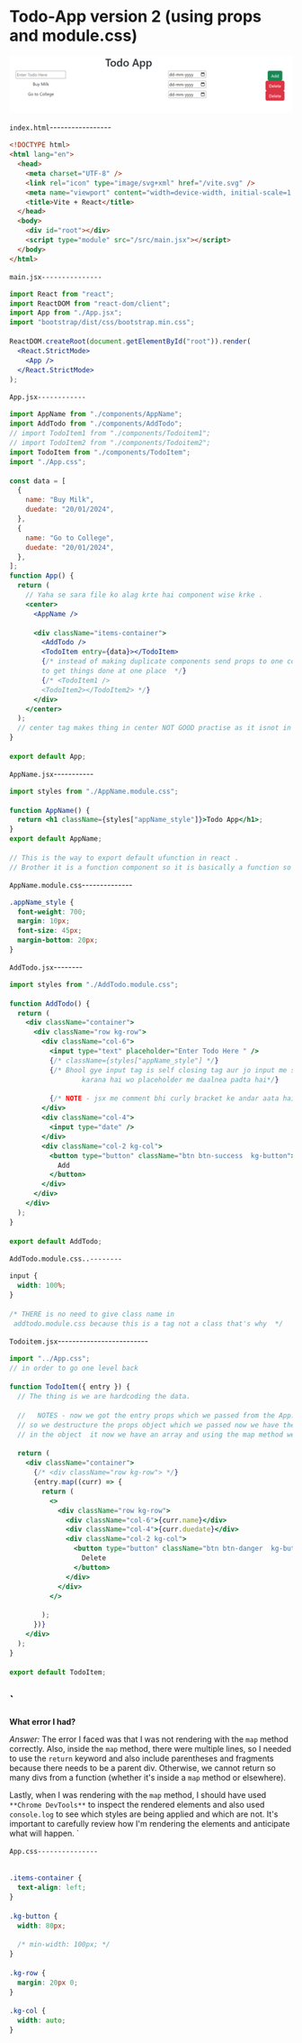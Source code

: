 # Todo-App version 2 (using props and module.css)



![Alt Text](https://github.com/rajvipulraj401/React/blob/main/React_notes/REACT_Full_Course/17-Bootstrap/Todoapp1st.png)

`index.html`-----------------

```html
<!DOCTYPE html>
<html lang="en">
  <head>
    <meta charset="UTF-8" />
    <link rel="icon" type="image/svg+xml" href="/vite.svg" />
    <meta name="viewport" content="width=device-width, initial-scale=1.0" />
    <title>Vite + React</title>
  </head>
  <body>
    <div id="root"></div>
    <script type="module" src="/src/main.jsx"></script>
  </body>
</html>
```

`main.jsx---------------`

```jsx
import React from "react";
import ReactDOM from "react-dom/client";
import App from "./App.jsx";
import "bootstrap/dist/css/bootstrap.min.css";

ReactDOM.createRoot(document.getElementById("root")).render(
  <React.StrictMode>
    <App />
  </React.StrictMode>
);
```

`App.jsx------------`

```jsx
import AppName from "./components/AppName";
import AddTodo from "./components/AddTodo";
// import TodoItem1 from "./components/Todoitem1";
// import TodoItem2 from "./components/Todoitem2";
import TodoItem from "./components/TodoItem";
import "./App.css";

const data = [
  {
    name: "Buy Milk",
    duedate: "20/01/2024",
  },
  {
    name: "Go to College",
    duedate: "20/01/2024",
  },
];
function App() {
  return (
    // Yaha se sara file ko alag krte hai component wise krke .
    <center>
      <AppName />

      <div className="items-container">
        <AddTodo />
        <TodoItem entry={data}></TodoItem>
        {/* instead of making duplicate components send props to one component
        to get things done at one place  */}
        {/* <TodoItem1 />
        <TodoItem2></TodoItem2> */}
      </div>
    </center>
  );
  // center tag makes thing in center NOT GOOD practise as it isnot in html5.
}

export default App;
```

`AppName.jsx`-----------

```jsx
import styles from "./AppName.module.css";

function AppName() {
  return <h1 className={styles["appName_style"]}>Todo App</h1>;
}
export default AppName;

// This is the way to export default ufunction in react .
// Brother it is a function component so it is basically a function so you have to return it .

```

`AppName.module.css`--------------

```css
.appName_style {
  font-weight: 700;
  margin: 10px;
  font-size: 45px;
  margin-bottom: 20px;
}


```

`AddTodo.jsx`--------

```jsx
import styles from "./AddTodo.module.css";

function AddTodo() {
  return (
    <div className="container">
      <div className="row kg-row">
        <div className="col-6">
          <input type="text" placeholder="Enter Todo Here " />
          {/* className={styles["appName_style"] */}
          {/* Bhool gye input tag is self closing tag aur jo input me show
                  karana hai wo placeholder me daalnea padta hai*/}

          {/* NOTE - jsx me comment bhi curly bracket ke andar aata hai  */}
        </div>
        <div className="col-4">
          <input type="date" />
        </div>
        <div className="col-2 kg-col">
          <button type="button" className="btn btn-success  kg-button">
            Add
          </button>
        </div>
      </div>
    </div>
  );
}

export default AddTodo;

```
`AddTodo.module.css..--------`

```css
input {
  width: 100%;
}

/* THERE is no need to give class name in
 addtodo.module.css because this is a tag not a class that's why  */


```

`Todoitem.jsx`-------------------------

```jsx
import "../App.css";
// in order to go one level back

function TodoItem({ entry }) {
  // The thing is we are hardcoding the data.

  //   NOTES - now we got the entry props which we passed from the App.js
  // so we destructure the props object which we passed now we have the array and inside that the elements
  // in the object  it now we have an array and using the map method we will iterate and get each index and display it however we want.

  return (
    <div className="container">
      {/* <div className="row kg-row"> */}
      {entry.map((curr) => {
        return (
          <>
            <div className="row kg-row">
              <div className="col-6">{curr.name}</div>
              <div className="col-4">{curr.duedate}</div>
              <div className="col-2 kg-col">
                <button type="button" className="btn btn-danger  kg-button">
                  Delete
                </button>
              </div>
            </div>
          </>
   
        );
      })}
    </div>
  );
}

export default TodoItem;


```

##  `
   **What error I had?**

   *Answer:* The error I faced was that I was not rendering with the `map` method correctly. Also, inside the `map` method, there were multiple lines,
    so I needed to use the `return` keyword and also include parentheses and fragments because there needs to be a parent div. Otherwise, 
    we cannot return so many divs from a function (whether it's inside a `map` method or elsewhere).

   Lastly, when I was rendering with the `map` method, I should have used `**Chrome DevTools**` to inspect the rendered elements and also used `console.log` 
   to see which styles are being applied and which are not. It's important to carefully review how I'm rendering the elements and anticipate what will happen.
`

`App.css---------------`

```css

.items-container {
  text-align: left;
}

.kg-button {
  width: 80px;

  /* min-width: 100px; */
}

.kg-row {
  margin: 20px 0;
}

.kg-col {
  width: auto;
}

```
